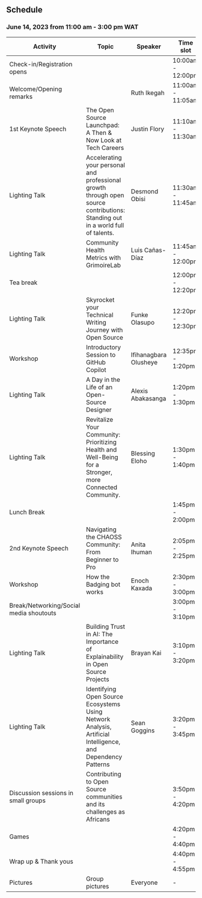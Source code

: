 ## Schedule

### June 14, 2023 from 11:00 am - 3:00 pm WAT 



| Activity | Topic | Speaker | Time slot | 
|----------|--------|----------|---------|
| Check-in/Registration opens | | | 10:00am - 12:00pm | 
| Welcome/Opening remarks | | Ruth Ikegah | 11:00am - 11:05am |
| 1st Keynote Speech | The Open Source Launchpad: A Then & Now Look at Tech Careers | Justin Flory | 11:10am - 11:30am |
| Lighting Talk | Accelerating your personal and professional growth through open source contributions: Standing out in a world full of talents.| Desmond Obisi | 11:30am - 11:45am |
| Lighting Talk | Community Health Metrics with GrimoireLab | Luis Cañas-Díaz | 11:45am - 12:00pm |
| Tea break | | | 12:00pm - 12:20pm| 
| Lighting Talk | Skyrocket your Technical Writing Journey with Open Source | Funke Olasupo | 12:20pm - 12:30pm |
| Workshop | Introductory Session to GitHub Copilot | Ifihanagbara Olusheye | 12:35pm - 1:20pm |
| Lighting Talk | A Day in the Life of an Open-Source Designer | Alexis Abakasanga | 1:20pm - 1:30pm | 
| Lighting Talk | Revitalize Your Community: Prioritizing Health and Well-Being for a Stronger, more Connected Community. | Blessing Eloho | 1:30pm - 1:40pm |
| Lunch Break |  | | 1:45pm - 2:00pm |
| 2nd Keynote Speech | Navigating the CHAOSS Community: From Beginner to Pro | Anita Ihuman| 2:05pm - 2:25pm |
| Workshop | How the Badging bot works | Enoch Kaxada | 2:30pm - 3:00pm |
| Break/Networking/Social media shoutouts | | | 3:00pm - 3:10pm |
| Lighting Talk | Building Trust in AI: The Importance of Explainability in Open Source Projects | Brayan Kai | 3:10pm - 3:20pm |
| Lighting Talk | Identifying Open Source Ecosystems Using Network Analysis, Artificial Intelligence, and Dependency Patterns | Sean Goggins | 3:20pm - 3:45pm |
| Discussion sessions in small groups | Contributing to Open Source communities and its challenges as Africans | | 3:50pm - 4:20pm |
| Games | | | 4:20pm - 4:40pm|
| Wrap up & Thank yous | | | 4:40pm - 4:55pm |
| Pictures | Group pictures | Everyone | - |


